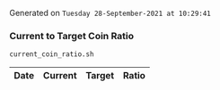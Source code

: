 Generated on `Tuesday 28-September-2021 at 10:29:41`

### Current to Target Coin Ratio
`current_coin_ratio.sh`

Date|Current|Target|Ratio
---|---|---|---
